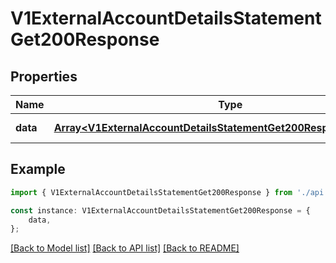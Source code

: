 # V1ExternalAccountDetailsStatementGet200Response


## Properties

Name | Type | Description | Notes
------------ | ------------- | ------------- | -------------
**data** | [**Array&lt;V1ExternalAccountDetailsStatementGet200ResponseDataInner&gt;**](V1ExternalAccountDetailsStatementGet200ResponseDataInner.md) |  | [default to undefined]

## Example

```typescript
import { V1ExternalAccountDetailsStatementGet200Response } from './api';

const instance: V1ExternalAccountDetailsStatementGet200Response = {
    data,
};
```

[[Back to Model list]](../README.md#documentation-for-models) [[Back to API list]](../README.md#documentation-for-api-endpoints) [[Back to README]](../README.md)
